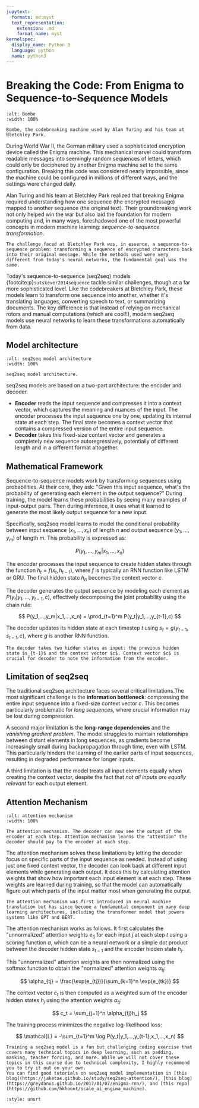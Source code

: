 ```yaml
---
jupytext:
  formats: md:myst
  text_representation:
    extension: .md
    format_name: myst
kernelspec:
  display_name: Python 3
  language: python
  name: python3
---
```


# Breaking the Code: From Enigma to Sequence-to-Sequence Models

```{figure} https://upload.wikimedia.org/wikipedia/commons/thumb/6/65/%27bombe%27.jpg/1500px-%27bombe%27.jpg
:alt: Bombe
:width: 100%

Bombe, the codebreaking machine used by Alan Turing and his team at Bletchley Park.

```

During World War II, the German military used a sophisticated encryption device called the Enigma machine. This mechanical marvel could transform readable messages into seemingly random sequences of letters, which could only be deciphered by another Enigma machine set to the same configuration. Breaking this code was considered nearly impossible, since the machine could be configured in millions of different ways, and the settings were changed daily.

Alan Turing and his team at Bletchley Park realized that breaking Enigma required understanding how one sequence (the encrypted message) mapped to another sequence (the original text). Their groundbreaking work not only helped win the war but also laid the foundation for modern computing and, in many ways, foreshadowed one of the most powerful concepts in modern machine learning: *sequence-to-sequence transformation*.

```{note}
The challenge faced at Bletchley Park was, in essence, a sequence-to-sequence problem: transforming a sequence of encrypted characters back into their original message. While the methods used were very different from today's neural networks, the fundamental goal was the same.
```

Today's sequence-to-sequence (seq2seq) models {footcite:p}`sutskever2014sequence` tackle similar challenges, though at a far more sophisticated level. Like the codebreakers at Bletchley Park, these models learn to transform one sequence into another, whether it's translating languages, converting speech to text, or summarizing documents. The key difference is that instead of relying on mechanical rotors and manual computations (which are cool!!), modern seq2seq models use neural networks to learn these transformations automatically from data.

## Model architecture

```{figure} https://raw.githubusercontent.com/bentrevett/pytorch-seq2seq/eff9642693c3d83c497a791e80a34e740874f5cd/assets/seq2seq7.png
:alt: seq2seq model architecture
:width: 100%

seq2seq model architecture.
```

seq2seq models are based on a two-part architecture: the encoder and decoder.

- **Encoder** reads the input sequence and compresses it into a context vector, which captures the meaning and nuances of the input. The encoder processes the input sequence one by one, updating its internal state at each step. The final state becomes a context vector that contains a compressed version of the entire input sequence.
- **Decoder** takes this fixed-size context vector and generates a completely new sequence autoregressively, potentially of different length and in a different format altogether.


## Mathematical Framework

Sequence-to-sequence models work by transforming sequences using probabilities. At their core, they ask: "Given this input sequence, what's the probability of generating each element in the output sequence?" During training, the model learns these probabilities by seeing many examples of input-output pairs. Then during inference, it uses what it learned to generate the most likely output sequence for a new input.

Specifically, seq2seq model learns to model the conditional probability between input sequence $(x_1,...,x_n)$ of length $n$ and output sequence $(y_1,...,y_m)$ of length $m$. This probability is expressed as:

$$
P(y_1,...,y_m|x_1,...,x_n)
$$

The encoder processes the input sequence to create hidden states through the function $h_t = f(x_t, h_{t-1})$, where $f$ is typically an RNN function like LSTM or GRU. The final hidden state $h_n$ becomes the context vector $c$.

The decoder generates the output sequence by modeling each element as $P(y_t|y_1,...,y_{t-1},c)$, effectively decomposing the joint probability using the chain rule:

$$
P(y_1,...,y_m|x_1,...,x_n) = \prod_{t=1}^m P(y_t|y_1,...,y_{t-1},c)
$$

The decoder updates its hidden state at each timestep $t$ using $s_t = g(y_{t-1}, s_{t-1}, c)$, where $g$ is another RNN function.

```{note}
The decoder takes two hidden states as input: the previous hidden state $s_{t-1}$ and the context vector $c$. Context vector $c$ is crucial for decoder to note the information from the encoder.
```

## Limitation of seq2seq

The traditional seq2seq architecture faces several critical limitations.The most significant challenge is the **information bottleneck**: compressing the entire input sequence into a fixed-size context vector $c$. This becomes particularly problematic for *long sequences*, where crucial information may be lost during compression.

A second major limitation is the **long-range dependencies** and the *vanishing gradient problem*. The model struggles to maintain relationships between distant elements in long sequences, as gradients become increasingly small during backpropagation through time, even with LSTM. This particularly hinders the learning of the earlier parts of input sequences, resulting in degraded performance for longer inputs.

A third limitation is that the model treats all input elements equally when creating the context vector, despite the fact that *not all inputs are equally relevant* for each output element.


## Attention Mechanism

```{figure} https://lena-voita.github.io/resources/lectures/seq2seq/attention/attn_for_steps/6-min.png
:alt: attention mechanism
:width: 100%

The attention mechanism. The decoder can now see the output of the encoder at each step. Attention mechanism learns the "attention" the decoder should pay to the encoder at each step.
```

The attention mechanism solves these limitations by letting the decoder focus on specific parts of the input sequence as needed. Instead of using just one fixed context vector, the decoder can look back at different input elements while generating each output. It does this by calculating attention weights that show how important each input element is at each step. These weights are learned during training, so that the model can automatically figure out which parts of the input matter most when generating the output.


```{note}
The attention mechanism was first introduced in neural machine translation but has since become a fundamental component in many deep learning architectures, including the transformer model that powers systems like GPT and BERT.
```


The attention mechanism works as follows. It first calculates the "unnormalized" attention weights $e_{tj}$ for each input $j$ at each step $t$ using a scoring function $a$, which can be a neural network or a simple dot product between the decoder hidden state $s_{t-1}$ and the encoder hidden state $h_j$.

This "unnormalized" attention weights are then normalized using the softmax function to obtain the "normalized" attention weights $\alpha_{tj}$:

$$
\alpha_{tj} = \frac{\exp(e_{tj})}{\sum_{k=1}^n \exp(e_{tk})}
$$

The context vector $c_t$ is then computed as a weighted sum of the encoder hidden states $h_j$ using the attention weights $\alpha_{tj}$:

$$
c_t = \sum_{j=1}^n \alpha_{tj}h_j
$$

The training process minimizes the negative log-likelihood loss:

$$
\mathcal{L} = -\sum_{t=1}^m \log P(y_t|y_1,...,y_{t-1},x_1,...,x_n)
$$


```{note}
Training a seq2seq model is a fun but challenging coding exercise that covers many technical topics in deep learning, such as padding, masking, teacher forcing, and more. While we will not cover these topics in this course due to technical complexity, I highly recommend you to try it out on your own.
You can find good tutorials on seq2seq model implementation in [this blog](https://jaketae.github.io/study/seq2seq-attention/), [this blog](https://greydanus.github.io/2017/01/07/enigma-rnn/), and [this repo](https://github.com/hkhoont/scale_ai_engima_machine).
```


```{footbibliography}
:style: unsrt
```